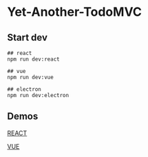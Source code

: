 # Yet-Another-TodoMVC

## Start dev

```shell
## react
npm run dev:react

## vue
npm run dev:vue

## electron
npm run dev:electron
```

## Demos

[REACT](https://nodew.github.io/Yet-Another-TodoMVC/react.html)

[VUE](https://nodew.github.io/Yet-Another-TodoMVC/vue.html)
